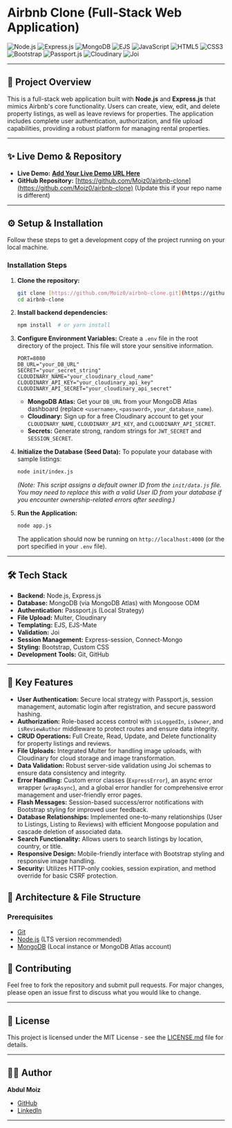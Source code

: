 # Airbnb Clone (Full-Stack Web Application)

![Node.js](https://img.shields.io/badge/Node.js-339933?style=for-the-badge&logo=nodedotjs&logoColor=white)
![Express.js](https://img.shields.io/badge/Express.js-000000?style=for-the-badge&logo=express&logoColor=white)
![MongoDB](https://img.shields.io/badge/MongoDB-47A248?style=for-the-badge&logo=mongodb&logoColor=white)
![EJS](https://img.shields.io/badge/EJS-lightgrey?style=for-the-badge&logo=ejs&logoColor=black)
![JavaScript](https://img.shields.io/badge/JavaScript-F7DF1E?style=for-the-badge&logo=javascript&logoColor=black)
![HTML5](https://img.shields.io/badge/HTML5-E34F26?style=for-the-badge&logo=html5&logoColor=white)
![CSS3](https://img.shields.io/badge/CSS3-1572B6?style=for-the-badge&logo=css3&logoColor=white)
![Bootstrap](https://img.shields.io/badge/Bootstrap-7952B3?style=for-the-badge&logo=bootstrap&logoColor=white)
![Passport.js](https://img.shields.io/badge/Passport.js-34E27A?style=for-the-badge&logo=passport&logoColor=white)
![Cloudinary](https://img.shields.io/badge/Cloudinary-3448C5?style=for-the-badge&logo=cloudinary&logoColor=white)
![Joi](https://img.shields.io/badge/Joi-white?style=for-the-badge&logo=joi&logoColor=black)

---

## 📄 Project Overview

This is a full-stack web application built with **Node.js** and **Express.js** that mimics Airbnb's core functionality. Users can create, view, edit, and delete property listings, as well as leave reviews for properties. The application includes complete user authentication, authorization, and file upload capabilities, providing a robust platform for managing rental properties.

---

## ✨ Live Demo & Repository

* **Live Demo:** [**Add Your Live Demo URL Here**](YOUR_LIVE_DEMO_URL_HERE) 
* **GitHub Repository:** [https://github.com/Moiz0/airbnb-clone](https://github.com/Moiz0/airbnb-clone) (Update this if your repo name is different)

---
## ⚙️ Setup & Installation

Follow these steps to get a development copy of the project running on your local machine.


### Installation Steps

1.  **Clone the repository:**
    ```bash
    git clone [https://github.com/Moiz0/airbnb-clone.git](https://github.com/Moiz0/airbnb-clone.git)
    cd airbnb-clone
    ```
2.  **Install backend dependencies:**
    ```bash
    npm install  # or yarn install
    ```
3.  **Configure Environment Variables:**
    Create a `.env` file in the root directory of the project. This file will store your sensitive information.
    ```
    PORT=8080
    DB_URL="your_DB_URL" 
    SECRET="your_secret_string"
    CLOUDINARY_NAME="your_cloudinary_cloud_name"
    CLOUDINARY_API_KEY="your_cloudinary_api_key"
    CLOUDINARY_API_SECRET="your_cloudinary_api_secret"
    ```
    * **MongoDB Atlas:** Get your `DB_URL` from your MongoDB Atlas dashboard (replace `<username>`, `<password>`, `your_database_name`).
    * **Cloudinary:** Sign up for a free Cloudinary account to get your `CLOUDINARY_NAME`, `CLOUDINARY_API_KEY`, and `CLOUDINARY_API_SECRET`.
    * **Secrets:** Generate strong, random strings for `JWT_SECRET` and `SESSION_SECRET`.

4.  **Initialize the Database (Seed Data):**
    To populate your database with sample listings:
    ```bash
    node init/index.js
    ```
    *(Note: This script assigns a default owner ID from the `init/data.js` file. You may need to replace this with a valid User ID from your database if you encounter ownership-related errors after seeding.)*

5.  **Run the Application:**
    ```bash
    node app.js
    ```
    The application should now be running on `http://localhost:4000` (or the port specified in your `.env` file).



---

## 🛠️ Tech Stack

* **Backend:** Node.js, Express.js
* **Database:** MongoDB (via MongoDB Atlas) with Mongoose ODM
* **Authentication:** Passport.js (Local Strategy)
* **File Upload:** Multer, Cloudinary
* **Templating:** EJS, EJS-Mate
* **Validation:** Joi
* **Session Management:** Express-session, Connect-Mongo
* **Styling:** Bootstrap, Custom CSS
* **Development Tools:** Git, GitHub

---
## 🚀 Key Features

* **User Authentication:** Secure local strategy with Passport.js, session management, automatic login after registration, and secure password hashing.
* **Authorization:** Role-based access control with `isLoggedIn`, `isOwner`, and `isReviewAuthor` middleware to protect routes and ensure data integrity.
* **CRUD Operations:** Full Create, Read, Update, and Delete functionality for property listings and reviews.
* **File Uploads:** Integrated Multer for handling image uploads, with Cloudinary for cloud storage and image transformation.
* **Data Validation:** Robust server-side validation using Joi schemas to ensure data consistency and integrity.
* **Error Handling:** Custom error classes (`ExpressError`), an async error wrapper (`wrapAsync`), and a global error handler for comprehensive error management and user-friendly error pages.
* **Flash Messages:** Session-based success/error notifications with Bootstrap styling for improved user feedback.
* **Database Relationships:** Implemented one-to-many relationships (User to Listings, Listing to Reviews) with efficient Mongoose population and cascade deletion of associated data.
* **Search Functionality:** Allows users to search listings by location, country, or title.
* **Responsive Design:** Mobile-friendly interface with Bootstrap styling and responsive image handling.
* **Security:** Utilizes HTTP-only cookies, session expiration, and method override for basic CSRF protection.



## 📁 Architecture & File Structure
  




### Prerequisites

* [Git](https://git-scm.com/downloads)
* [Node.js](https://nodejs.org/en/download/) (LTS version recommended)
* [MongoDB](https://www.mongodb.com/try/download/community) (Local instance or MongoDB Atlas account)


## 🤝 Contributing

Feel free to fork the repository and submit pull requests. For major changes, please open an issue first to discuss what you would like to change.

---

## 📄 License

This project is licensed under the MIT License - see the [LICENSE.md](LICENSE.md) file for details. 

---

## 🧑‍💻 Author

**Abdul Moiz**
* [GitHub](https://github.com/Moiz0)
* [LinkedIn](https://www.linkedin.com/in/abdul-moiz-82357724b/) 

---